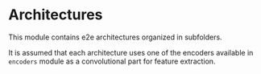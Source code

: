 # Architectures #

This module contains e2e architectures organized in subfolders.

It is assumed that each architecture uses one of the encoders available in `encoders` module as a convolutional part for feature extraction.